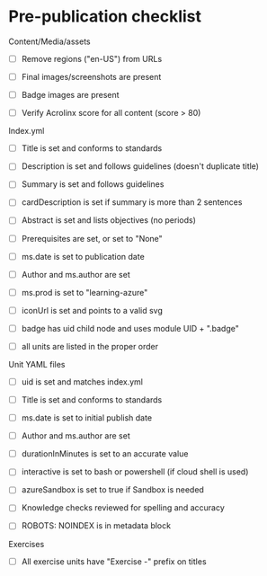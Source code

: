 # Pre-publication checklist

Content/Media/assets

- [ ] Remove regions ("en-US") from URLs

- [ ] Final images/screenshots are present

- [ ] Badge images are present

- [ ] Verify Acrolinx score for all content (score > 80)

Index.yml

- [ ] Title is set and conforms to standards

- [ ] Description is set and follows guidelines (doesn't duplicate title)

- [ ] Summary is set and follows guidelines

- [ ] cardDescription is set if summary is more than 2 sentences

- [ ] Abstract is set and lists objectives (no periods)

- [ ] Prerequisites are set, or set to "None"

- [ ] ms.date is set to publication date

- [ ] Author and ms.author are set

- [ ] ms.prod is set to "learning-azure"

- [ ] iconUrl is set and points to a valid svg

- [ ] badge has uid child node and uses module UID + ".badge"

- [ ] all units are listed in the proper order

Unit YAML files

- [ ] uid is set and matches index.yml

- [ ] Title is set and conforms to standards

- [ ] ms.date is set to initial publish date

- [ ] Author and ms.author are set

- [ ] durationInMinutes is set to an accurate value

- [ ] interactive is set to bash or powershell (if cloud shell is used)

- [ ] azureSandbox is set to true if Sandbox is needed

- [ ]  Knowledge checks reviewed for spelling and accuracy

- [ ] ROBOTS: NOINDEX is in metadata block

Exercises

- [ ] All exercise units have "Exercise -"  prefix on titles